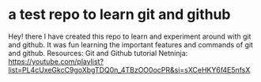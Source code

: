 # a test repo to learn git and github 

Hey! there I have created this repo to learn and experiment around with git and github. It was fun learning the important features and commands of git and github.
Resources:
Git and Github tutorial Netninja: https://youtube.com/playlist?list=PL4cUxeGkcC9goXbgTDQ0n_4TBzOO0ocPR&si=sXCeHKY6f4E5nfsX

